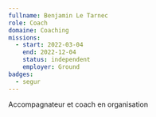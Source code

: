 ```yaml
---
fullname: Benjamin Le Tarnec
role: Coach
domaine: Coaching
missions:
  - start: 2022-03-04
    end: 2022-12-04
    status: independent
    employer: Ground
badges:
  - segur
---
```


Accompagnateur et coach en organisation
